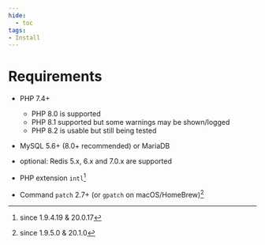 ```yaml
---
hide:
  - toc
tags:
- Install
---
```


# Requirements

- PHP 7.4+ 
    - PHP 8.0 is supported
    - PHP 8.1 supported but some warnings may be shown/logged
    - PHP 8.2 is usable but still being tested
- MySQL 5.6+ (8.0+ recommended) or MariaDB
- optional: Redis 5.x, 6.x and 7.0.x are supported


- PHP extension `intl`[^1]
- Command `patch` 2.7+ (or `gpatch` on macOS/HomeBrew)[^2]

[^1]: since 1.9.4.19 & 20.0.17
[^2]: since 1.9.5.0 & 20.1.0
